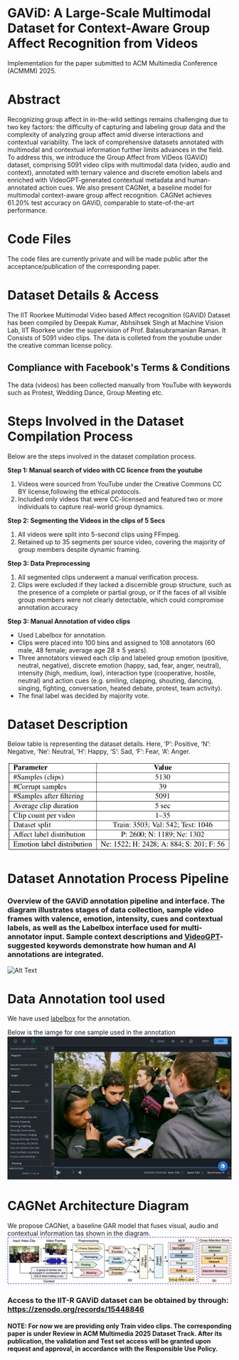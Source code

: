 # GAViD: A Large-Scale Multimodal Dataset for Context-Aware Group Affect Recognition from Videos
Implementation for the paper submitted to ACM Multimedia Conference (ACMMM) 2025.

# Abstract
Recognizing group affect in in-the-wild settings remains challenging due to two key factors: the difficulty of capturing and labeling group data and the complexity of analyzing group affect amid diverse interactions and contextual variability. The lack of comprehensive datasets annotated with multimodal and contextual information further limits advances in the field. To address this, we introduce the Group Affect from ViDeos (GAViD) dataset, comprising 5091 video clips with multimodal data (video, audio and context), annotated with ternary valence and discrete emotion labels and enriched with VideoGPT-generated contextual metadata and human-annotated action cues. We also present CAGNet, a baseline model for multimodal context-aware group affect recognition. CAGNet achieves 61.20% test accuracy on GAViD, comparable to state-of-the-art performance.


# Code Files
The code files are currently private and will be made public after the acceptance/publication of the corresponding paper.

# Dataset Details & Access
The IIT Roorkee Multimodal Video based Affect recognition (GAViD) Dataset has been compiled by Deepak Kumar, Abhsihsek Singh at Machine Vision Lab, IIT Roorkee under the supervision of Prof. Balasubramanian Raman. It Consists of 5091 video clips. The data is colleted from the youtube under the creative comman license policy.

## Compliance with Facebook's Terms & Conditions
The data (videos) has been collected manually from YouTube with keywords such as Protest, Wedding Dance, Group Meeting etc. 

# Steps Involved in the Dataset Compilation Process
Below are the steps involved in the dataset compilation process.

**Step 1: Manual search of video with CC licence from the youtube**
1. Videos were sourced from YouTube under the Creative Commons CC BY license,following the ethical protocols.
2. Included only videos that were CC-licensed and featured two or more individuals to capture real-world group dynamics.

**Step 2: Segmenting the Videos in the clips of 5 Secs**
1. All videos were split into 5-second clips using FFmpeg.
2. Retained up to 35 segments per source video, covering the majority of group members despite dynamic framing.

**Step 3: Data Preprocessing**
1. All segmented clips underwent a manual verification process.
2. Clips were excluded if they lacked a discernible group structure, such as the presence of a complete or partial group, or if the faces of all visible group members were not clearly detectable, which could compromise annotation accuracy

**Step 3: Manual Annotation of video clips**
- Used Labelbox for annotation.
- Clips were placed into 100 bins and assigned to 108 annotators (60 male, 48 female; average age 28 ± 5 years).
- Three annotators viewed each clip and labeled group emotion (positive, neutral, negative), discrete emotion (happy, sad, fear, anger, neutral), intensity (high, medium, low), interaction type (cooperative, hostile, neutral) and action cues (e.g. smiling, clapping, shouting, dancing, singing, fighting, conversation, heated debate, protest, team activity).
- The final label was decided by majority vote.

# Dataset Description
Below table is representing the dataset details. Here, ‘P’: Positive, ‘N’: Negative, ‘Ne’: Neutral, ‘H’: Happy, ‘S’: Sad, ‘F’: Fear, ‘A’: Anger.

![Alt Text](/Dataset_Details.png)

# Dataset Annotation Process Pipeline
### Overview of the GAViD annotation pipeline and interface. The diagram illustrates stages of data collection, sample video frames with valence, emotion, intensity, cues and contextual labels, as well as the Labelbox interface used for multi-annotator input. Sample context descriptions and [VideoGPT](https://github.com/mbzuai-oryx/Video-ChatGPT)-suggested keywords demonstrate how human and AI annotations are integrated.
![Alt Text](/fig_DataCompilation.png)

# Data Annotation tool used
We have used [labelbox](https://labelbox.com/) for the annotation.

Below is the iamge for one sample used in the annotation
![Alt Text](/labelbox.png)

# CAGNet Architecture Diagram
We propose CAGNet, a baseline GAR model that fuses visual, audio and contextual information tas shown in the diagram.
![Alt_Text](/fig_CAGNet.png)

### Access to the IIT-R GAViD dataset can be obtained by through: https://zenodo.org/records/15448846
#### NOTE: For now we are providing only Train video clips. The corresponding paper is under Review in ACM Multimedia 2025 Dataset Track. After its publication, the validation and Test set access will be granted upon request and approval, in accordance with the Responsible Use Policy.
